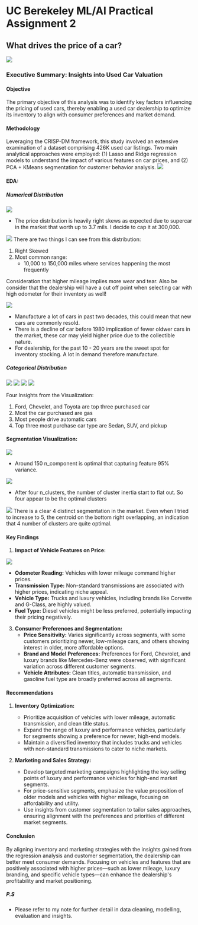 # UC Berekeley ML/AI Practical Assignment 2
## What drives the price of a car?

![](images/kurt.jpeg)
### Executive Summary: Insights into Used Car Valuation

#### Objective
The primary objective of this analysis was to identify key factors influencing the pricing of used cars, thereby enabling a used car dealership to optimize its inventory to align with consumer preferences and market demand.

#### Methodology
Leveraging the CRISP-DM framework, this study involved an extensive examination of a dataset comprising 426K used car listings. Two main analytical approaches were employed: (1) Lasso and Ridge regression models to understand the impact of various features on car prices, and (2) PCA + KMeans segmentation for customer behavior analysis.
![](images/crisp.png)

#### EDA:
##### Numerical Distribution
![](images/price_distribution.png)
- The price distribution is heavily right skews as expected due to supercar in the market that worth up to 3.7 mils. I decide to cap it at 300,000.

![](images/odometer_distribution.png)
There are two things I can see from this distribution:
1. Right Skewed
2. Most common range:
    - 10,000 to 150,000 miles where services happening the most frequently

Consideration that higher mileage implies more wear and tear. Also be consider that the dealership will have a cut off point when selecting car with high odometer for their inventory as well!

![](images/year_distribution.png)
- Manufacture a lot of cars in past two decades, this could mean that new cars are commonly resold.
- There is a decline of car before 1980 implication of fewer oldwer cars in the market, these car may yield higher price due to the collectible nature.
- For dealership, for the past 10 - 20 years are the sweet spot for inventory stocking. A lot in demand therefore manufacture.

##### Categorical Distribution
![](images/manufacture_distribution.png)
![](images/fuel_type_distribution.png)
![](images/transmission_type_distribution.png)
![](images/type_distribution.png)

Four Insights from the Visualization:
1. Ford, Chevelet, and Toyota are top three purchased car
2. Most the car purchased are gas
3. Most people drive automatic cars
4. Top three most purchase car type are Sedan, SUV, and pickup

#### Segmentation Visualization:
![](../images/n_component.png)
- Around 150 n_component is optimal that capturing feature 95% variance.

![](images/elbow.png)
- After four n_clusters, the number of cluster inertia start to flat out. So four appear to be the optimal clusters

![](images/segmentation.png)
There is a clear 4 distinct segmentation in the market. Even when I tried to increase to 5, the centroid on the bottom right overlapping, an indication that 4 number of clusters are quite optimal.


#### Key Findings

1. **Impact of Vehicle Features on Price:**

![](images/coef_table.jpg)

   - **Odometer Reading:** Vehicles with lower mileage command higher prices.
   - **Transmission Type:** Non-standard transmissions are associated with higher prices, indicating niche appeal.
   - **Vehicle Type:** Trucks and luxury vehicles, including brands like Corvette and G-Class, are highly valued.
   - **Fuel Type:** Diesel vehicles might be less preferred, potentially impacting their pricing negatively.

3. **Consumer Preferences and Segmentation:**
   - **Price Sensitivity:** Varies significantly across segments, with some customers prioritizing newer, low-mileage cars, and others showing interest in older, more affordable options.
   - **Brand and Model Preferences:** Preferences for Ford, Chevrolet, and luxury brands like Mercedes-Benz were observed, with significant variation across different customer segments.
   - **Vehicle Attributes:** Clean titles, automatic transmission, and gasoline fuel type are broadly preferred across all segments.

#### Recommendations

1. **Inventory Optimization:**
   - Prioritize acquisition of vehicles with lower mileage, automatic transmission, and clean title status.
   - Expand the range of luxury and performance vehicles, particularly for segments showing a preference for newer, high-end models.
   - Maintain a diversified inventory that includes trucks and vehicles with non-standard transmissions to cater to niche markets.

2. **Marketing and Sales Strategy:**
   - Develop targeted marketing campaigns highlighting the key selling points of luxury and performance vehicles for high-end market segments.
   - For price-sensitive segments, emphasize the value proposition of older models and vehicles with higher mileage, focusing on affordability and utility.
   - Use insights from customer segmentation to tailor sales approaches, ensuring alignment with the preferences and priorities of different market segments.

#### Conclusion
By aligning inventory and marketing strategies with the insights gained from the regression analysis and customer segmentation, the dealership can better meet consumer demands. Focusing on vehicles and features that are positively associated with higher prices—such as lower mileage, luxury branding, and specific vehicle types—can enhance the dealership's profitability and market positioning.

##### P.S
- Please refer to my note for further detail in data cleaning, modelling, evaluation and insights.
